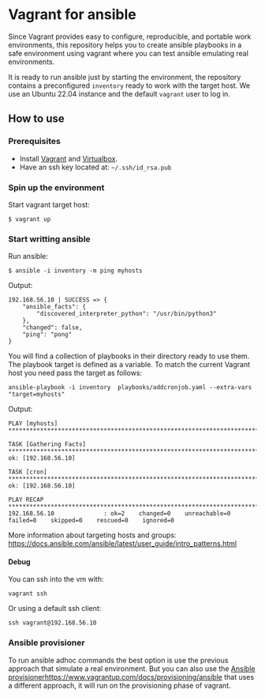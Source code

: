 # Vagrant for ansible

 Since Vagrant provides easy to configure, reproducible, and portable work environments, this repository helps you to create ansible playbooks in a safe environment using vagrant  where you can test ansible emulating real environments.

It is ready to run ansible just by starting the environment, the repository contains a preconfigured ```inventory``` ready to work with the target host. We use an Ubuntu 22.04 instance and the default ```vagrant``` user to log in.

## How to use

### Prerequisites


- Install [Vagrant](https://www.vagrantup.com/docs/installation) and [Virtualbox](https://www.vagrantup.com/docs/providers/virtualbox).
- Have an ssh key located at: ```~/.ssh/id_rsa.pub```

### Spin up the environment

Start vagrant target host:

```
$ vagrant up
```
### Start writting ansible

Run ansible:

```
$ ansible -i inventory -m ping myhosts
```

Output:

```
192.168.56.10 | SUCCESS => {
    "ansible_facts": {
        "discovered_interpreter_python": "/usr/bin/python3"
    },
    "changed": false,
    "ping": "pong"
}
```

You will find a collection of playbooks in their directory ready to use them. The playbook target is defined as a variable. To match the current Vagrant host you need pass the target as follows:

```
ansible-playbook -i inventory  playbooks/addcronjob.yaml --extra-vars "target=myhosts" 
```

Output:

```
PLAY [myhosts] ******************************************************************************************************************************************************************************************************

TASK [Gathering Facts] **********************************************************************************************************************************************************************************************
ok: [192.168.56.10]

TASK [cron] *********************************************************************************************************************************************************************************************************
ok: [192.168.56.10]

PLAY RECAP **********************************************************************************************************************************************************************************************************
192.168.56.10              : ok=2    changed=0    unreachable=0    failed=0    skipped=0    rescued=0    ignored=0   
```

 More information about targeting hosts and groups: https://docs.ansible.com/ansible/latest/user_guide/intro_patterns.html


#### Debug

You can ssh into the vm with:

```
vagrant ssh
```

Or using a default ssh client:

```
ssh vagrant@192.168.56.10
```

### Ansible provisioner

To run ansible adhoc commands the best option is use the previous approach that simulate a real environment.  But you can also use the [Ansible provisioner](https://www.vagrantup.com/docs/installation)https://www.vagrantup.com/docs/provisioning/ansible that uses a different approach, it will run on the provisioning phase of vagrant. 